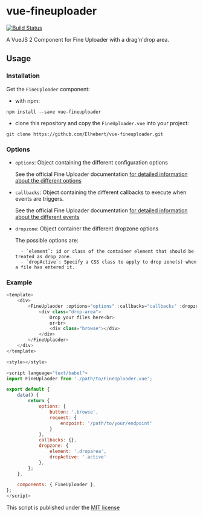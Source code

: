 # vue-fineuploader

[![Build Status](https://travis-ci.org/Elhebert/vue-fineuploader.svg?branch=master)](https://travis-ci.org/Elhebert/vue-fineuploader)

A VueJS 2 Component for Fine Uploader with a drag'n'drop area.

## Usage

### Installation

Get the `FineUploader` component:

- with npm:
```
npm install --save vue-fineuploader
```
- clone this repository and copy the `FineUploader.vue` into your project:
```
git clone https://github.com/Elhebert/vue-fineuploader.git
```


### Options

- `options`: Object containing the different configuration options

    See the official Fine Uploader documentation [for detailed information about the different options](http://docs.fineuploader.com/branch/master/api/options.html)

- `callbacks`: Object containing the different callbacks to execute when events are triggers.

    See the official Fine Uploader documentation [for detailed information about the different events](http://docs.fineuploader.com/branch/master/api/events.html)

- `dropzone`: Object container the different dropzone options

	The possible options are:
  
		- `element`: id or class of the container element that should be treated as drop zone.
		- `dropActive`: Specify a CSS class to apply to drop zone(s) when a file has entered it.

### Example

```js
<template>
    <div>
        <FineUplaoder :options="options" :callbacks="callbacks" :dropzone="dropzone">
            <div class="drop-area">
                Drop your files here<br>
                or<br>
                <div class="browse"></div>
            </div>
        </FineUplaoder>
    </div>
</template>

<style></style>

<script language="text/babel">
import FineUplaoder from './path/to/FineUploader.vue';

export default {
    data() {
        return {
            options: {
                button: '.browse',
                request: {
                    endpoint: '/path/to/your/endpoint'
                }
            },
            callbacks: {},
            dropzone: {
                element: '.droparea',
                dropActive: '.active'
            },
        };
    },

    components: { FineUploader },
};
</script>
```

This script is published under the [MIT license](./LICENSE)
